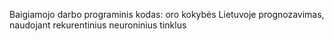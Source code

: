Baigiamojo darbo programinis kodas: oro kokybės Lietuvoje prognozavimas, naudojant rekurentinius neuroninius tinklus
